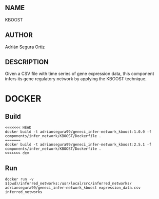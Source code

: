 ## NAME

KBOOST

## AUTHOR

Adrián Segura Ortiz

## DESCRIPTION

Given a CSV file with time series of gene expression data, this component infers its gene regulatory network by applying the KBOOST technique.

# DOCKER

## Build

```
<<<<<<< HEAD
docker build -t adriansegura99/geneci_infer-network_kboost:1.0.0 -f components/infer_network/KBOOST/Dockerfile .
=======
docker build -t adriansegura99/geneci_infer-network_kboost:2.5.1 -f components/infer_network/KBOOST/Dockerfile .
>>>>>>> dev
```

## Run

```
docker run -v $(pwd)/inferred_networks:/usr/local/src/inferred_networks/ adriansegura99/geneci_infer-network_kboost expression_data.csv inferred_networks
```
